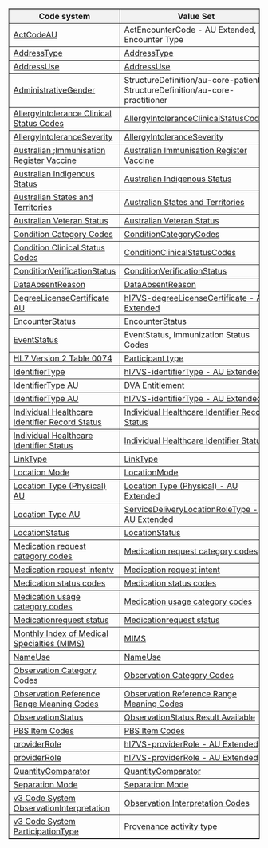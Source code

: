 <table border="1" cellspacing="0" cellpadding="0" width="100%">
<thead>
  <tr style="background-color: #f2f2f2;">
    <th>Code system</th>
    <th>Value Set</th>
    <th>Publisher</th>
  </tr>
</thead>
<tbody>
  <tr>
    <td><a href="https://build.fhir.org/ig/hl7au/au-fhir-base/CodeSystem-au-v3-ActCode.html">ActCodeAU</a></td>
    <td>ActEncounterCode - AU Extended, Encounter Type</td>
    <td>HL7 AU</td>
  </tr>
  <tr>
    <td><a href="https://hl7.org/fhir/R4/codesystem-address-type.html">AddressType</a></td>
    <td><a href="https://hl7.org/fhir/R4/valueset-address-type.html">AddressType</a></td>
    <td>HL7</td>
  </tr>
  <tr>
    <td><a href="https://hl7.org/fhir/R4/codesystem-address-use.html">AddressUse</a></td>
    <td><a href="https://hl7.org/fhir/R4/valueset-address-use.html">AddressUse</a></td>
    <td>HL7</td>
  </tr>
  <tr>
    <td><a href="https://hl7.org/fhir/R4/codesystem-administrative-gender.html">AdministrativeGender</a></td>
    <td>StructureDefinition/au-core-patient, StructureDefinition/au-core-practitioner</td>
    <td>HL7</td>
  </tr>
  <tr>
    <td><a href="https://hl7.org/fhir/R4/codesystem-allergyintolerance-clinical.html">AllergyIntolerance Clinical Status Codes</a></td>
    <td><a href="https://hl7.org/fhir/R4/valueset-allergyintolerance-clinical.html">AllergyIntoleranceClinicalStatusCodes</a></td>
    <td>HL7</td>
  </tr>
  <tr>
    <td><a href="https://hl7.org/fhir/R4/codesystem-reaction-event-severity.html">AllergyIntoleranceSeverity</a></td>
    <td><a href="http://hl7.org/fhir/R4/valueset-reaction-event-severity.html">AllergyIntoleranceSeverity</a></td>
    <td>HL7</td>
  </tr>
  <tr>
    <td><a href="https://www.humanservices.gov.au/organisations/health-professionals/enablers/air-vaccine-code-formats">Australian ;Immunisation Register Vaccine</a></td>
    <td><a href="https://healthterminologies.gov.au/fhir/ValueSet/australian-immunisation-register-vaccine-1">Australian Immunisation Register Vaccine</a></td>
    <td>Services Australia</td>
  </tr>
  <tr>
    <td><a href="https://healthterminologies.gov.au/fhir/CodeSystem/australian-indigenous-status-1">Australian Indigenous Status</a></td>
    <td><a href="https://healthterminologies.gov.au/fhir/ValueSet/australian-indigenous-status-1">Australian Indigenous Status</a></td>
    <td>NCTS</td>
  </tr>
  <tr>
    <td><a href="https://healthterminologies.gov.au/fhir/CodeSystem/australian-states-territories-1">Australian States and Territories</a></td>
    <td><a href="https://healthterminologies.gov.au/fhir/ValueSet/australian-states-territories-2">Australian States and Territories</a></td>
    <td>ADHA</td>
  </tr>
  <tr>
    <td><a href="https://healthterminologies.gov.au/fhir/CodeSystem/australian-veteran-status-1">Australian Veteran Status</a></td>
    <td><a href="https://healthterminologies.gov.au/fhir/ValueSet/australian-veteran-status-1">Australian Veteran Status</a></td>
    <td>NCTS</td>
  </tr>
  <tr>
    <td><a href="https://hl7.org/fhir/R4/codesystem-condition-category.html">Condition Category Codes</a></td>
    <td><a href="https://hl7.org/fhir/R4/valueset-condition-category.html">ConditionCategoryCodes</a></td>
    <td>HL7</td>
  </tr>
  <tr>
    <td><a href="https://hl7.org/fhir/R4/codesystem-condition-clinical.html">Condition Clinical Status Codes</a></td>
    <td><a href="https://hl7.org/fhir/R4/valueset-condition-clinical.html">ConditionClinicalStatusCodes</a></td>
    <td>HL7</td>
  </tr>
  <tr>
    <td><a href="https://hl7.org/fhir/R4/codesystem-condition-ver-status.html">ConditionVerificationStatus</a></td>
    <td><a href="https://hl7.org/fhir/R4/codesystem-condition-ver-status.html">ConditionVerificationStatus</a></td>
    <td>HL7</td>
  </tr>
  <tr>
    <td><a href="https://hl7.org/fhir/R4/codesystem-data-absent-reason.html">DataAbsentReason</a></td>
    <td><a href="https://hl7.org/fhir/R4/valueset-data-absent-reason.html">DataAbsentReason</a></td>
    <td>HL7</td>
  </tr>
  <tr>
    <td><a href="https://build.fhir.org/ig/hl7au/au-fhir-base/CodeSystem-au-v2-0360.html">DegreeLicenseCertificate AU</a></td>
    <td><a href="https://build.fhir.org/ig/hl7au/au-fhir-base/ValueSet-au-v2-0360-extended.html">hl7VS-degreeLicenseCertificate - AU Extended</a></td>
    <td>HL7 AU</td>
  </tr>
  <tr>
    <td><a href="https://hl7.org/fhir/R4/codesystem-encounter-status.html">EncounterStatus</a></td>
    <td><a href="https://hl7.org/fhir/R4/valueset-encounter-status.html">EncounterStatus</a></td>
    <td>HL7</td>
  </tr>
  <tr>
    <td><a href="https://hl7.org/fhir/R4/codesystem-event-status.html">EventStatus</a></td>
    <td>EventStatus, Immunization Status Codes</td>
    <td>HL7</td>
  </tr>
  <tr>
    <td><a href="http://terminology.hl7.org/CodeSystem/v2-0074">HL7 Version 2 Table 0074</a></td>
    <td><a href="https://hl7.org/fhir/R4/valueset-encounter-participant-type.html">Participant type</a></td>
    <td>HL7</td>
  </tr>
  <tr>
    <td><a href="https://terminology.hl7.org/5.3.0/CodeSystem-v2-0203.html">IdentifierType</a></td>
    <td><a href="https://build.fhir.org/ig/hl7au/au-fhir-base/ValueSet-au-v2-0203-extended.html">hl7VS-identifierType - AU Extended</a></td>
    <td>HL7 AU</td>
  </tr>
  <tr>
    <td><a href="https://build.fhir.org/ig/hl7au/au-fhir-base/CodeSystem-au-v2-0203.html">IdentifierType AU</a></td>
    <td><a href="https://build.fhir.org/ig/hl7au/au-fhir-base/ValueSet-dva-entitlement.html">DVA Entitlement</a></td>
    <td>HL7 AU</td>
  </tr>
  <tr>
    <td><a href="https://build.fhir.org/ig/hl7au/au-fhir-base/CodeSystem-au-v2-0203.html">IdentifierType AU</a></td>
    <td><a href="https://build.fhir.org/ig/hl7au/au-fhir-base/ValueSet-au-v2-0203-extended.html">hl7VS-identifierType - AU Extended</a></td>
    <td>HL7 AU</td>
  </tr>
  <tr>
    <td><a href="https://healthterminologies.gov.au/fhir/CodeSystem/ihi-record-status-1">Individual Healthcare Identifier Record Status</a></td>
    <td><a href="https://healthterminologies.gov.au/fhir/ValueSet/ihi-record-status-1">Individual Healthcare Identifier Record Status</a></td>
    <td>ADHA</td>
  </tr>
  <tr>
    <td><a href="https://healthterminologies.gov.au/fhir/CodeSystem/ihi-status-1">Individual Healthcare Identifier Status</a></td>
    <td><a href="https://healthterminologies.gov.au/fhir/ValueSet/ihi-status-1">Individual Healthcare Identifier Status</a></td>
    <td>ADHA</td>
  </tr>
  <tr>
    <td><a href="https://hl7.org/fhir/R4/codesystem-link-type.html">LinkType</a></td>
    <td><a href="https://hl7.org/fhir/R4/codesystem-link-type.html">LinkType</a></td>
    <td>HL7</td>
  </tr>
  <tr>
    <td><a href="https://hl7.org/fhir/R4/codesystem-location-mode.html">Location Mode</a></td>
    <td><a href="https://hl7.org/fhir/R4/valueset-location-mode.html">LocationMode</a></td>
    <td>HL7</td>
  </tr>
  <tr>
    <td><a href="https://build.fhir.org/ig/hl7au/au-fhir-base/CodeSystem-au-location-physical-type.html">Location Type (Physical) AU</a></td>
    <td><a href="https://build.fhir.org/ig/hl7au/au-fhir-base/ValueSet-au-location-physical-type-extended.html">Location Type   (Physical) - AU Extended</a></td>
    <td>HL7 AU</td>
  </tr>
  <tr>
    <td><a href="https://build.fhir.org/ig/hl7au/au-fhir-base/CodeSystem-au-location-type.html">Location Type AU</a></td>
    <td><a href="https://build.fhir.org/ig/hl7au/au-fhir-base/ValueSet-au-v3-ServiceDeliveryLocationRoleType-extended.html">ServiceDeliveryLocationRoleType - AU Extended</a></td>
    <td>HL7 AU</td>
  </tr>
  <tr>
    <td><a href="https://hl7.org/fhir/R4/codesystem-location-status.html">LocationStatus</a></td>
    <td><a href="https://hl7.org/fhir/R4/valueset-location-status.html">LocationStatus</a></td>
    <td>HL7</td>
  </tr>
  <tr>
    <td><a href="https://hl7.org/fhir/R4/codesystem-medicationrequest-category.html">Medication request category codes</a></td>
    <td><a href="https://hl7.org/fhir/R4/valueset-medicationrequest-category.html">Medication request category codes</a></td>
    <td>HL7</td>
  </tr>
  <tr>
    <td><a href="https://hl7.org/fhir/R4/codesystem-medicationrequest-intent.html">Medication request intentv</a></td>
    <td><a href="https://hl7.org/fhir/R4/valueset-medicationrequest-intent.html">Medication request intent</a></td>
    <td>HL7</td>
  </tr>
  <tr>
    <td><a href="https://hl7.org/fhir/R4/codesystem-medication-statement-status.html">Medication status codes</a></td>
    <td><a href="https://hl7.org/fhir/R4/valueset-medication-statement-status.html">Medication status codes</a></td>
    <td>HL7</td>
  </tr>
  <tr>
    <td><a href="https://hl7.org/fhir/R4/codesystem-medication-statement-category.html">Medication usage category codes</a></td>
    <td><a href="https://hl7.org/fhir/R4/valueset-medication-statement-category.html">Medication usage category codes</a></td>
    <td>HL7</td>
  </tr>
  <tr>
    <td><a href="https://hl7.org/fhir/R4/codesystem-medicationrequest-status.html">Medicationrequest status</a></td>
    <td><a href="https://hl7.org/fhir/R4/valueset-medicationrequest-status.html">Medicationrequest status</a></td>
    <td>HL7</td>
  </tr>
  <tr>
    <td><a href="https://build.fhir.org/ig/hl7au/au-fhir-base/CodeSystem-mims-external.html">Monthly Index of Medical Specialties (MIMS)</a></td>
    <td><a href="https://build.fhir.org/ig/hl7au/au-fhir-base/ValueSet-mims.html">MIMS</a></td>
    <td>DoH</td>
  </tr>
  <tr>
    <td><a href="https://hl7.org/fhir/R4/codesystem-name-use.html">NameUse</a></td>
    <td><a href="https://hl7.org/fhir/R4/valueset-name-use.html">NameUse</a></td>
    <td>HL7</td>
  </tr>
  <tr>
    <td><a href="https://hl7.org/fhir/R4/codesystem-observation-category.html">Observation Category Codes</a></td>
    <td><a href="https://hl7.org/fhir/R4/valueset-observation-category.html">Observation Category Codes</a></td>
    <td>HL7</td>
  </tr>
  <tr>
    <td><a href="https://hl7.org/fhir/R4/codesystem-referencerange-meaning.html">Observation Reference Range Meaning Codes</a></td>
    <td><a href="https://hl7.org/fhir/R4/valueset-referencerange-meaning.html">Observation Reference Range Meaning Codes</a></td>
    <td>HL7</td>
  </tr>
  <tr>
    <td><a href="http://hl7.org/fhir/observation-status">ObservationStatus</a></td>
    <td><a href="https://healthterminologies.gov.au/fhir/ValueSet/observationstatus-result-available-1">ObservationStatus Result Available</a></td>
    <td>HL7</td>
  </tr>
  <tr>
    <td><a href="https://build.fhir.org/ig/hl7au/au-fhir-base/CodeSystem-pbs-item-external.html">PBS Item Codes</a></td>
    <td><a href="https://build.fhir.org/ig/hl7au/au-fhir-base/ValueSet-pbs-item.html">PBS Item Codes</a></td>
    <td>DoH</td>
  </tr>
  <tr>
    <td><a href="https://terminology.hl7.org/5.3.0/CodeSystem-v2-0443.html">providerRole</a></td>
    <td><a href="https://build.fhir.org/ig/hl7au/au-fhir-base/ValueSet-au-v2-0443-extended.html">hl7VS-providerRole - AU Extended</a></td>
    <td>HL7</td>
  </tr>
  <tr>
    <td><a href="https://build.fhir.org/ig/hl7au/au-fhir-base/CodeSystem-au-v2-0443.html">providerRole</a></td>
    <td><a href="https://build.fhir.org/ig/hl7au/au-fhir-base/ValueSet-au-v2-0443-extended.html">hl7VS-providerRole - AU Extended</a></td>
    <td>HL7 AU</td>
  </tr>
  <tr>
    <td><a href="https://hl7.org/fhir/R4/codesystem-quantity-comparator.html">QuantityComparator</a></td>
    <td><a href="https://hl7.org/fhir/R4/valueset-quantity-comparator.html">QuantityComparator</a></td>
    <td>HL7</td>
  </tr>
  <tr>
    <td><a href="https://healthterminologies.gov.au/fhir/CodeSystem/separation-mode-1">Separation Mode</a></td>
    <td><a href="https://healthterminologies.gov.au/fhir/ValueSet/separation-mode-1">Separation Mode</a></td>
    <td>NCTS</td>
  </tr>
  <tr>
    <td><a href="https://hl7.org/fhir/R4/v3/ObservationInterpretation/cs.html">v3 Code System ObservationInterpretation</a></td>
    <td><a href="https://hl7.org/fhir/R4/valueset-observation-interpretation.html">Observation Interpretation Codes</a></td>
    <td>HL7</td>
  </tr>
  <tr>
    <td><a href="https://hl7.org/fhir/R4/v3/ParticipationType/cs.html">v3 Code System ParticipationType</a></td>
    <td><a href="https://hl7.org/fhir/R4/valueset-provenance-activity-type.html">Provenance activity type</a></td>
    <td>HL7</td>
  </tr>
 </tbody>
</table>